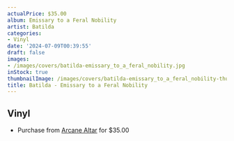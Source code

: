 ```yaml
---
actualPrice: $35.00
album: Emissary to a Feral Nobility
artist: Batilda
categories:
- Vinyl
date: '2024-07-09T00:39:55'
draft: false
images:
- /images/covers/batilda-emissary_to_a_feral_nobility.jpg
inStock: true
thumbnailImage: /images/covers/batilda-emissary_to_a_feral_nobility-thumb.jpg
title: Batilda - Emissary to a Feral Nobility
---
```


## Vinyl
* Purchase from [Arcane Altar](https://arcanealtar.bigcartel.com/product/batilda-emissary-to-a-feral-nobility-12-lp) for $35.00
